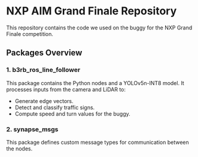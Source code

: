 # NXP AIM Grand Finale Repository

This repository contains the code we used on the buggy for the NXP Grand Finale competition.

## Packages Overview

### 1. **b3rb_ros_line_follower**
This package contains the Python nodes and a YOLOv5n-INT8 model. It processes inputs from the camera and LiDAR to:
- Generate edge vectors.
- Detect and classify traffic signs.
- Compute speed and turn values for the buggy.

### 2. **synapse_msgs**
This package defines custom message types for communication between the nodes.
